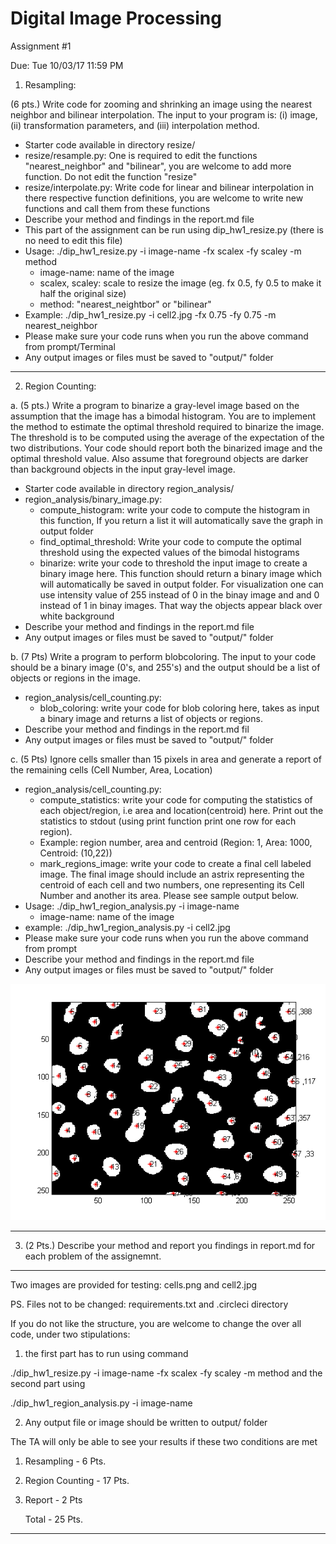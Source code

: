 # Digital Image Processing 
Assignment #1

Due: Tue 10/03/17 11:59 PM

1. Resampling:

(6 pts.) Write code for zooming and shrinking an image using the nearest neighbor and bilinear interpolation. The input to your program is: (i) image, (ii) transformation parameters, and (iii) interpolation method.
 
  - Starter code available in directory resize/      
  - resize/resample.py: One is required to edit the functions "nearest_neighbor" and "bilinear", you are welcome to add more       function. Do not edit the function "resize"
  - resize/interpolate.py: Write code for linear and bilinear interpolation in there respective function definitions, you are welcome to write new functions and call them from these functions
  - Describe your method and findings in the report.md file
  - This part of the assignment can be run using dip_hw1_resize.py (there is no need to edit this file)
  - Usage: ./dip_hw1_resize.py -i image-name -fx scalex -fy scaley -m method                   
       - image-name: name of the image
       - scalex, scaley: scale to resize the image (eg. fx 0.5, fy 0.5 to make it half the original size)
       - method: "nearest_neightbor" or "bilinear" 
  - Example: ./dip_hw1_resize.py -i cell2.jpg -fx 0.75 -fy 0.75 -m nearest_neighbor
  - Please make sure your code runs when you run the above command from prompt/Terminal
  - Any output images or files must be saved to "output/" folder
-------------
2. Region Counting:

 a. (5 pts.) Write a program to binarize a gray-level image based on the assumption that the image has a bimodal histogram.  You are to implement the method to estimate the optimal threshold required to binarize the image. The threshold is to be computed using the average of the expectation of the two distributions. Your code should report both the binarized image and the optimal threshold value. Also assume that foreground objects are darker than background objects in the input gray-level image.
 - Starter code available in directory region_analysis/   
 - region_analysis/binary_image.py:
     - compute_histogram: write your code to compute the histogram in this function, If you return a list it will automatically save the graph in output folder
     - find_optimal_threshold: Write your code to compute the optimal threshold using the expected values of the bimodal histograms
     - binarize: write your code to threshold the input image to create a binary image here. This function should return a binary image which will automatically be saved in output folder. For visualization one can use intensity value of 255 instead of 0 in the binay image and and 0 instead of 1 in binay images. That way the objects appear black over white background
 - Describe your method and findings in the report.md file
 - Any output images or files must be saved to "output/" folder
  
 b. (7 Pts) Write a program to perform blobcoloring. The input to your code should be a binary image (0's, and 255's) and the output should be a list of objects or regions in the image. 
 - region_analysis/cell_counting.py:
     - blob_coloring: write your code for blob coloring here, takes as input a binary image and returns a list of objects or regions.
 - Describe your method and findings in the report.md fil
 - Any output images or files must be saved to "output/" folder
  
 c. (5 Pts) Ignore cells smaller than 15 pixels in area and generate a report of the remaining cells (Cell Number, Area, Location)
 - region_analysis/cell_counting.py:
     - compute_statistics: write your code for computing the statistics of each object/region, i.e area and location(centroid) here. Print out the statistics to stdout (using print function print one row for each region). 
     - Example: region number, area and centroid (Region: 1, Area: 1000, Centroid: (10,22))
     - mark_regions_image: write your code to create a final cell labeled image. The final image should include an astrix representing the centroid of each cell and two numbers, one representing its Cell Number and another its area. Please see sample output below.
  - Usage: ./dip_hw1_region_analysis.py -i image-name
       - image-name: name of the image    
  - example: ./dip_hw1_region_analysis.py -i cell2.jpg
  - Please make sure your code runs when you run the above command from prompt
  - Describe your method and findings in the report.md file
  - Any output images or files must be saved to "output/" folder
  
  ![Alt text](result.png?raw=true "Sample output")
  
----------------------
3. (2 Pts.) Describe your method and report you findings in report.md for each problem of the assignemnt.

----------------------
Two images are provided for testing: cells.png and cell2.jpg
  
PS. Files not to be changed: requirements.txt and .circleci directory 

If you do not like the structure, you are welcome to change the over all code, under two stipulations:

1. the first part has to run using command

 ./dip_hw1_resize.py -i image-name -fx scalex -fy scaley -m method
  and the second part using
  
  ./dip_hw1_region_analysis.py -i image-name  
  
2. Any output file or image should be written to output/ folder

The TA will only be able to see your results if these two conditions are met

1. Resampling      - 6 Pts.
2. Region Counting - 17 Pts.
3. Report          - 2 Pts

    Total          - 25 Pts.

----------------------
